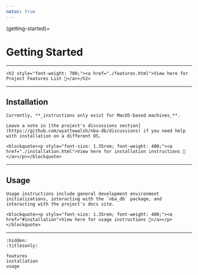 ```yaml
---
notoc: true
---
```


(getting-started)=

# Getting Started <i class="fa-solid fa-flag-checkered fa-xl"></i>

---

```{raw} html
<h2 style="font-weight: 700;"><a href="./features.html">View here for Project Features List 📝</a></h2>
```

---

## Installation

```{warning}
Currently, **_instructions only exist for MacOS-based machines_**.

Leave a note in [the project's discussions section](https://github.com/wyattowalsh/nba-db/discussions) if you need help with installation on a different OS.
```

```{raw} html
<blockquote><p style="font-size: 1.35rem; font-weight: 400;"><a href="./installation.html">View here for installation instructions 🔎</a></p></blockquote>
```

---

## Usage

```{note}
Usage instructions include general development environment initializations, interacting with the `nba_db` package, and interacting with the project's docs site.
```

```{raw} html
<blockquote><p style="font-size: 1.35rem; font-weight: 400;"><a href="#installation">View here for usage instructions 📝</a></p></blockquote>
```

---

```{toctree}
:hidden:
:titlesonly:

features
installation
usage
```
